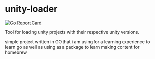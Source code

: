 # unity-loader

[![Go Report Card](https://goreportcard.com/badge/github.com/cmcpasserby/unity-loader)](https://goreportcard.com/report/github.com/cmcpasserby/unity-loader)

Tool for loading unity projects with their respective unity versions.

simple project written in GO that i am using for a learning experience to learn go as well as using as a package to learn making content for homebrew
